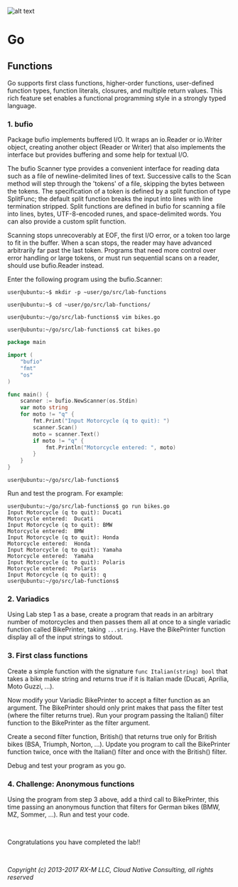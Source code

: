 ![alt text][RX-M LLC]


# Go


## Functions

Go supports first class functions, higher-order functions, user-defined function types, function literals, closures, and
multiple return values. This rich feature set enables a functional programming style in a strongly typed language.


### 1. bufio

Package bufio implements buffered I/O. It wraps an io.Reader or io.Writer object, creating another object (Reader or
Writer) that also implements the interface but provides buffering and some help for textual I/O.

The bufio Scanner type provides a convenient interface for reading data such as a file of newline-delimited lines of
text. Successive calls to the Scan method will step through the 'tokens' of a file, skipping the bytes between the
tokens. The specification of a token is defined by a split function of type SplitFunc; the default split function breaks
the input into lines with line termination stripped. Split functions are defined in bufio for scanning a file into
lines, bytes, UTF-8-encoded runes, and space-delimited words. You can also provide a custom split function.

Scanning stops unrecoverably at EOF, the first I/O error, or a token too large to fit in the buffer. When a scan stops,
the reader may have advanced arbitrarily far past the last token. Programs that need more control over error handling or
large tokens, or must run sequential scans on a reader, should use bufio.Reader instead.

Enter the following program using the bufio.Scanner:

```
user@ubuntu:~$ mkdir -p ~user/go/src/lab-functions

user@ubuntu:~$ cd ~user/go/src/lab-functions/

user@ubuntu:~/go/src/lab-functions$ vim bikes.go

user@ubuntu:~/go/src/lab-functions$ cat bikes.go
```
```go
package main

import (
	"bufio"
	"fmt"
	"os"
)

func main() {
	scanner := bufio.NewScanner(os.Stdin)
	var moto string
	for moto != "q" {
		fmt.Print("Input Motorcycle (q to quit): ")
		scanner.Scan()
		moto = scanner.Text()
		if moto != "q" {
			fmt.Println("Motorcycle entered: ", moto)
		}
	}
}
```
```
user@ubuntu:~/go/src/lab-functions$
```

Run and test the program. For example:

```
user@ubuntu:~/go/src/lab-functions$ go run bikes.go
Input Motorcycle (q to quit): Ducati
Motorcycle entered:  Ducati
Input Motorcycle (q to quit): BMW
Motorcycle entered:  BMW
Input Motorcycle (q to quit): Honda
Motorcycle entered:  Honda
Input Motorcycle (q to quit): Yamaha
Motorcycle entered:  Yamaha
Input Motorcycle (q to quit): Polaris
Motorcycle entered:  Polaris
Input Motorcycle (q to quit): q
user@ubuntu:~/go/src/lab-functions$
```


### 2. Variadics

Using Lab step 1 as a base, create a program that reads in an arbitrary number of motorcycles and then passes them all
at once to a single variadic function called BikePrinter, taking `...string`. Have the BikePrinter function display all
of the input strings to stdout.


### 3. First class functions

Create a simple function with the signature `func Italian(string) bool` that takes a bike make string and returns true
if it is Italian made (Ducati, Aprilia, Moto Guzzi, ...).

Now modify your Variadic BikePrinter to accept a filter function as an argument. The BikePrinter should only print makes
that pass the  filter test (where the filter returns true). Run your program passing the Italian() filter function to
the BikePrinter as the filter argument.

Create a second filter function, British() that returns true only for British bikes (BSA, Triumph, Norton, ...). Update
you program to call the BikePrinter function twice, once with the Italian() filter and once with the British() filter.

Debug and test your program as you go.


### 4. Challenge: Anonymous functions

Using the program from step 3 above, add a third call to BikePrinter, this time passing an anonymous function that
filters for  German bikes (BMW, MZ, Sommer, ...). Run and test your code.



<br>

Congratulations you have completed the lab!!

<br>


_Copyright (c) 2013-2017 RX-M LLC, Cloud Native Consulting, all rights reserved_

[RX-M LLC]: http://rx-m.io/rxm-cnc.svg "RX-M LLC"
